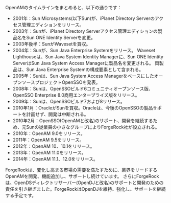 OpenAMのタイムラインをまとめると、以下の通りです：

* 2001年：Sun Microsystems(以下Sun)が、iPlanet Directory Serverのアクセス管理エディションをリリース。
* 2003年：Sunが、iPlanet Directory Serverアクセス管理エディションの製品名をSun ONE Identity Serverを変更。
* 2003年後半：SunがWavesetを買収。
* 2004年：Sunが、Sun Java Enterprise Systemをリリース。 
Waveset Lighthouseは、Sun Java System Identity Managerに、Sun ONE Identity ServerはSun Java System Access Managerに製品名を変更される。
両製品は、Sun Java Enterprise Systemの構成要素として含まれる。
* 2005年：Sunは、Sun Java System Access ManagerをベースにしたオープンソースプロジェクトOpenSSOを発表。
* 2008年：Sunは、OpenSSOビルド6コミュニティオープンソース版、OpenSSO Enterprise 8.0商用エンタープライズ版をリリース。
* 2009年：Sunは、OpenSSOビルド7および8リリース。
* 2010年1月：OracleがSunを買収。Oracleは、今後のOpenSSOの製品サポートを計画せず、開発は中断される。
* 2010年2月：OpenSSO(OpenAMと改名)のサポート、開発を継続するため、元Sunの従業員の小さなグループによりForgeRock社が設立される。 
* 2010年：OpenAM 9.0をリリース。
* 2011年：OpenAM 9.5をリリース。
* 2012年：OpenAM 10、10.1をリリース。
* 2013年：OpenAM 11.0をリリース。
* 2014年：OpenAM 11.1、12.0をリリース。

ForgeRockは、変化し高まる市場の需要を満たすために、業界をリードするOpenAMを開発、機能追加し、サポートし続けています。
さらにForgeRockは、OpenDSディレクトリサーバー(OpenDJと改名)のサポートと開発のための責任を引き継ぎました。ForgeRockはOpenDJを維持、強化し、サポートを継続する予定です。
